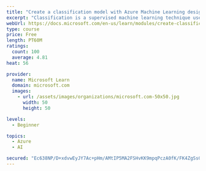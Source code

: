 ```yaml
---
title: "Create a classification model with Azure Machine Learning designer"
excerpt: "Classification is a supervised machine learning technique used to predict categories or classes. Learn how to create classification models using Azure Machine Learning designer."
webUrl: https://docs.microsoft.com/en-us/learn/modules/create-classification-model-azure-machine-learning-designer/
type: course
price: Free
length: PT60M
ratings:
  count: 100
  average: 4.81
heat: 56

provider:
  name: Microsoft Learn
  domain: microsoft.com
  images:
    - url: /assets/images/organizations/microsoft.com-50x50.jpg
      width: 50
      height: 50

levels:
  - Beginner

topics:
  - Azure
  - AI

secured: "Ec638NP/D+xdvwEyJY7Ac+pHm/AMtIP5MA2FSHvKK9mpqPczA0fK/FK4ZgSsGvyFfR9AlFsqFif9jOBfSSWkvwgc90MYFMJEQgoy+jiBJ+QvRS5UnPTiCz3FyJenQLTC49qq2BBQlpkLohkNMcAba0iD7lJffZ8mu933mQv0tZQwmI7obIwVNffV5gnnxXxK6ix7gAt119fx35fD7yTOqx8b2m7cJFrVYGUd14IzgGkqP2BSndIiUC2C63l1QDhhD6NHJDcxk6EntQwMkToC1fL+OVySXSdTvht09aulm6V/At6Wtv6zsYLkA61QlAntb8zckd3htAQh0Li6T7pdZ/6qJ9eLJPf91xTCjDs0xUc55Q6VAG8Oi/11oZBPhr8CsfsRP9atFCkHrX+L1aYKYQ==;LjD6udzKABeMMHstha0daA=="
---
```


